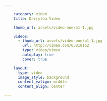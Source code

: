 ```yaml
---

    category: video
    title: Dairylea Video

    thumb_url: assets/video-one/p1-1.jpg

    videos:
      - thumb_url: assets/video-one/p1-1.jpg
        url: http://vimeo.com/63818162
        type: video/vimeo
        autoplay: true
        cover: true

    layout:
      type: video
      image_style: background
      content_valign: middle
      content_align: center

---
```


